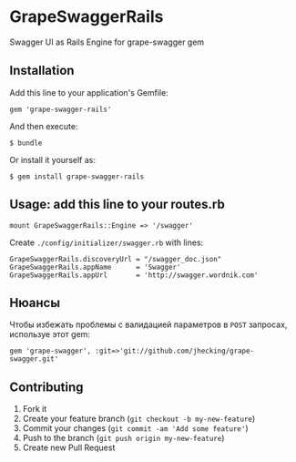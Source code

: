 # GrapeSwaggerRails

Swagger UI as Rails Engine for grape-swagger gem

## Installation

Add this line to your application's Gemfile:

    gem 'grape-swagger-rails'

And then execute:

    $ bundle

Or install it yourself as:

    $ gem install grape-swagger-rails

## Usage: add this line to your routes.rb

    mount GrapeSwaggerRails::Engine => '/swagger'

Create `./config/initializer/swagger.rb` with lines:

    GrapeSwaggerRails.discoveryUrl = "/swagger_doc.json"
    GrapeSwaggerRails.appName      = 'Swagger'
    GrapeSwaggerRails.appUrl       = 'http://swagger.wordnik.com'

    
## Нюансы

Чтобы избежать проблемы с валидацией параметров в `POST` запросах, используе этот gem:

    gem 'grape-swagger', :git=>'git://github.com/jhecking/grape-swagger.git'

## Contributing

1. Fork it
2. Create your feature branch (`git checkout -b my-new-feature`)
3. Commit your changes (`git commit -am 'Add some feature'`)
4. Push to the branch (`git push origin my-new-feature`)
5. Create new Pull Request
